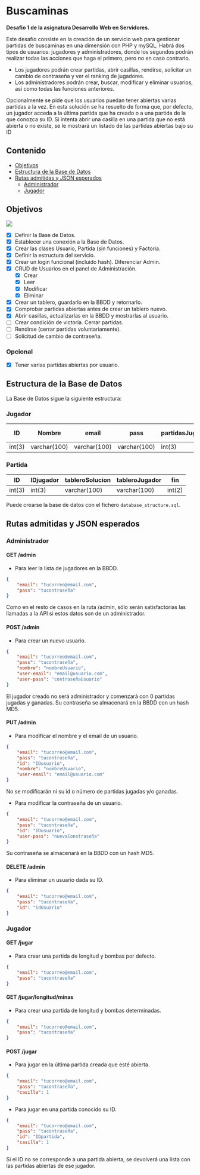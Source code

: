 # Buscaminas

**Desafio 1 de la asignatura Desarrollo Web en Servidores.**

Este desafío consiste en la creación de un servicio web para gestionar partidas de buscaminas en una dimensión con PHP y mySQL.
Habrá dos tipos de usuarios: jugadores y administradores, donde los segundos podrán realizar todas las acciones que haga el primero, pero no en caso contrario.

- Los jugadores podrán crear partidas, abrir casillas, rendirse, solicitar un cambio de contraseña y ver el ranking de jugadores.
- Los administradores podrán crear, buscar, modificar y eliminar usuarios, así como todas las funciones anteriores.

Opcionalmente se pide que los usuarios puedan tener abiertas varias partidas a la vez. En esta solución se ha resuelto de forma que, por defecto, un jugador acceda a la última partida que ha creado o a una partida de la que conozca su ID. Si intenta abrir una casilla en una partida que no está abierta o no existe, se le mostrará un listado de las partidas abiertas bajo su ID

## Contenido

- [Objetivos](#objetivos)
- [Estructura de la Base de Datos](#estructura-de-la-base-de-datos)
- [Rutas admitidas y JSON esperados](#rutas-admitidas-y-json-esperados)
  - [Administrador](#administrador)
  - [Jugador](#jugador-1)

## Objetivos
![](https://geps.dev/progress/77)

-   [x] Definir la Base de Datos.
-   [x] Establecer una conexión a la Base de Datos.
-   [x] Crear las clases Usuario, Partida (sin funciones) y Factoria.
-   [x] Definir la estructura del servicio.
-   [x] Crear un login funcional (incluido hash). Diferenciar Admin.
-   [x] CRUD de Usuarios en el panel de Administración.
    -   [x] Crear
    -   [x] Leer
    -   [x] Modificar
    -   [x] Eliminar
-   [x] Crear un tablero, guardarlo en la BBDD y retornarlo.
-   [x] Comprobar partidas abiertas antes de crear un tablero nuevo.
-   [x] Abrir casillas, actualizarlas en la BBDD y mostrarlas al usuario.
-   [ ] Crear condición de victoria. Cerrar partidas.
-   [ ] Rendirse (cerrar partidas voluntariamente).
-   [ ] Solicitud de cambio de contraseña.

### Opcional

-   [x] Tener varias partidas abiertas por usuario.

## Estructura de la Base de Datos

La Base de Datos sigue la siguiente estructura:

### Jugador

| ID     | Nombre       | email        | pass         | partidasJugadas | partidasGanadas | es-admin |
| ------ | ------------ | ------------ | ------------ | --------------- | --------------- | -------- |
| int(3) | varchar(100) | varchar(100) | varchar(100) | int(3)          | int(3)          | boolean  |

### Partida

| ID     | IDjugador | tableroSolucion | tableroJugador | fin    |
| ------ | --------- | --------------- | -------------- | ------ |
| int(3) | int(3)    | varchar(100)    | varchar(100)   | int(2) |

Puede crearse la base de datos con el fichero `database_structure.sql`.

## Rutas admitidas y JSON esperados

### Administrador

#### GET /admin

-   Para leer la lista de jugadores en la BBDD.

```json
{
    "email": "tucorreo@email.com",
    "pass": "tucontraseña"
}
```

Como en el resto de casos en la ruta /admin, sólo serán satisfactorias las llamadas a la API si estos datos son de un administrador.

#### POST /admin

-   Para crear un nuevo usuario.

```json
{
    "email": "tucorreo@email.com",
    "pass": "tucontraseña",
    "nombre": "nombreUsuario",
    "user-email": "email@usuario.com",
    "user-pass": "contraseñaUsuario"
}
```

El jugador creado no será administrador y comenzará con 0 partidas jugadas y ganadas.
Su contraseña se almacenará en la BBDD con un hash MD5.

#### PUT /admin

-   Para modificar el nombre y el email de un usuario.

```json
{
    "email": "tucorreo@email.com",
    "pass": "tucontraseña",
    "id": "IDusuario",
    "nombre": "nombreUsuario",
    "user-email": "email@usuario.com"
}
```

No se modificarán ni su id o número de partidas jugadas y/o ganadas.

-   Para modificar la contraseña de un usuario.

```json
{
    "email": "tucorreo@email.com",
    "pass": "tucontraseña",
    "id": "IDusuario",
    "user-pass": "nuevaConstraseña"
}
```

Su contraseña se almacenará en la BBDD con un hash MD5.

#### DELETE /admin

-   Para eliminar un usuario dada su ID.

```json
{
    "email": "tucorreo@email.com",
    "pass": "tucontraseña",
    "id": "idUsuario"
}
```

### Jugador

#### GET /jugar

-   Para crear una partida de longitud y bombas por defecto.

```json
{
    "email": "tucorreo@email.com",
    "pass": "tucontraseña"
}
```

#### GET /jugar/longitud/minas

-   Para crear una partida de longitud y bombas determinadas.

```json
{
    "email": "tucorreo@email.com",
    "pass": "tucontraseña"
}
```

#### POST /jugar

-   Para jugar en la última partida creada que esté abierta.

```json
{
    "email": "tucorreo@email.com",
    "pass": "tucontraseña",
    "casilla": 1
}
```

-   Para jugar en una partida conocido su ID.

```json
{
    "email": "tucorreo@email.com",
    "pass": "tucontraseña",
    "id": "IDpartida",
    "casilla": 1
}
```

Si el ID no se corresponde a una partida abierta, se devolverá una lista con las partidas abiertas de ese jugador.
